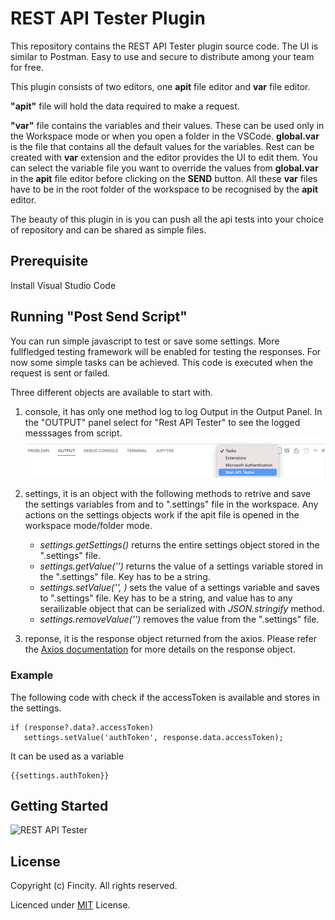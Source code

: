 # REST API Tester Plugin

This repository contains the REST API Tester plugin source code. The UI is similar to Postman. Easy to use and secure to distribute among your team for free.

This plugin consists of two editors, one **apit** file editor and **var** file editor.

**"apit"** file will hold the data required to make a request.

**"var"** file contains the variables and their values. These can be used only in the Workspace mode or when you open a folder in the VSCode. **global.var** is the file that contains all the default values for the variables. Rest can be created with **var** extension and the editor provides the UI to edit them. You can select the variable file you want to override the values from **global.var** in the **apit** file editor before clicking on the **SEND** button. All these **var** files have to be in the root folder of the workspace to be recognised by the **apit** editor.

The beauty of this plugin in is you can push all the api tests into your choice of repository and can be shared as simple files.

## Prerequisite

Install Visual Studio Code

## Running "Post Send Script"

You can run simple javascript to test or save some settings. More fullfledged testing framework will be enabled for testing the responses. For now some simple tasks can be achieved. This code is executed when the request is sent or failed.

Three different objects are available to start with.

1. console, it has only one method log to log Output in the Output Panel. In the "OUTPUT" panel select for "Rest API Tester" to see the logged messsages from script.
   ![OUTPUT Panel](outputpanel.png)

2. settings, it is an object with the following methods to retrive and save the settings variables from and to ".settings" file in the workspace. Any actions on the settings objects work if the apit file is opened in the workspace mode/folder mode.

    - _settings.getSettings()_ returns the entire settings object stored in the ".settings" file.
    - _settings.getValue('<key>')_ returns the value of a settings variable stored in the ".settings" file. Key has to be a string.
    - _settings.setValue('<key>', <value>)_ sets the value of a settings variable and saves to ".settings" file. Key has to be a string, and value has to any serailizable object that can be serialized with _JSON.stringify_ method.
    - _settings.removeValue('<key>')_ removes the value from the ".settings" file.

3. reponse, it is the response object returned from the axios. Please refer the [Axios documentation](https://axios-http.com/docs/res_schema) for more details on the response object.

### Example

The following code with check if the accessToken is available and stores in the settings.

```
if (response?.data?.accessToken)
   settings.setValue('authToken', response.data.accessToken);
```

It can be used as a variable

```
{{settings.authToken}}
```

## Getting Started

![REST API Tester](apit.gif)

## License

Copyright (c) Fincity. All rights reserved.

Licenced under [MIT](LICENSE) License.
